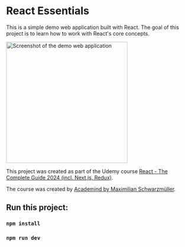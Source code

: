 # React Essentials

This is a simple demo web application built with React. The goal of this project is to learn how to work with React's core concepts.

<img width="328" alt="Screenshot of the demo web application" src="https://github.com/Alozi/01-starting-project/src/assets/screencapture.png">


This project was created as part of the Udemy course [React - The Complete Guide 2024 (incl. Next.js, Redux)](https://www.udemy.com/course/react-the-complete-guide-incl-redux/).

The course was created by [Academind by Maximilian Schwarzmüller](https://www.udemy.com/user/academind/).

## Run this project:

### `npm install`

### `npm run dev`
